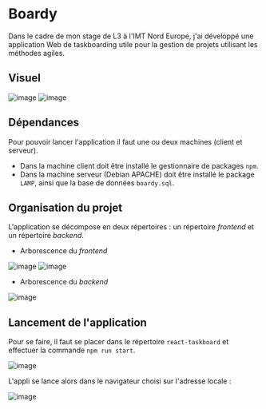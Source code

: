 # Boardy

Dans le cadre de mon stage de L3 à l'IMT Nord Europe, j'ai développé une application Web de taskboarding utile pour la gestion de projets utilisant les méthodes agiles.

## Visuel
![image](https://user-images.githubusercontent.com/71394086/162967770-e83b22da-5e9a-48a6-a09e-5f4b870942a5.png)
![image](https://user-images.githubusercontent.com/71394086/162967869-cd0f43ec-c0f6-4339-a8aa-d9e5e7324927.png)

## Dépendances

Pour pouvoir lancer l'application il faut une ou deux machines (client et serveur).
- Dans la machine client doit être installé le gestionnaire de packages `npm`.
- Dans la machine serveur (Debian APACHE) doit être installé le package `LAMP`, ainsi que la base de données `boardy.sql`.

## Organisation du projet

L'application se décompose en deux répertoires : un répertoire *frontend* et un répertoire *backend*.

- Arborescence du *frontend*

 ![image](https://user-images.githubusercontent.com/71394086/131319346-57525d6e-babb-40af-8ced-433bc7f4029c.png)
 ![image](https://user-images.githubusercontent.com/71394086/131320029-75dcc3ca-3373-4ec8-885a-f55a7fe9e24b.png)

- Arborescence du *backend*

![image](https://user-images.githubusercontent.com/71394086/131320162-43f29dfc-7b0e-4667-bc86-27eec759b969.png)

## Lancement de l'application

Pour se faire, il faut se placer dans le répertoire `react-taskboard` et effectuer la commande `npm run start`.

![image](https://user-images.githubusercontent.com/71394086/131320934-c8b1ddd6-bde4-4d24-b594-1fa97088e528.png)

L'appli se lance alors dans le navigateur choisi sur l'adresse locale :

![image](https://user-images.githubusercontent.com/71394086/131321976-f102be4c-7c67-41b6-9a21-8f0bfba525ce.png)


